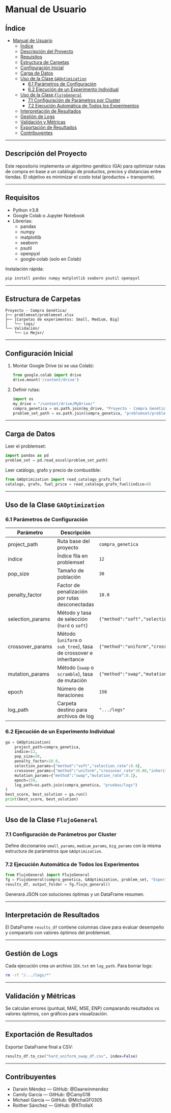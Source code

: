 # Manual de Usuario

## Índice

- [Manual de Usuario](#manual-de-usuario)
  - [Índice](#índice)
  - [Descripción del Proyecto](#descripción-del-proyecto)
  - [Requisitos](#requisitos)
  - [Estructura de Carpetas](#estructura-de-carpetas)
  - [Configuración Inicial](#configuración-inicial)
  - [Carga de Datos](#carga-de-datos)
  - [Uso de la Clase `GAOptimization`](#uso-de-la-clase-gaoptimization)
    - [6.1 Parámetros de Configuración](#61-parámetros-de-configuración)
    - [6.2 Ejecución de un Experimento Individual](#62-ejecución-de-un-experimento-individual)
  - [Uso de la Clase `FlujoGeneral`](#uso-de-la-clase-flujogeneral)
    - [7.1 Configuración de Parámetros por Cluster](#71-configuración-de-parámetros-por-cluster)
    - [7.2 Ejecución Automática de Todos los Experimentos](#72-ejecución-automática-de-todos-los-experimentos)
  - [Interpretación de Resultados](#interpretación-de-resultados)
  - [Gestión de Logs](#gestión-de-logs)
  - [Validación y Métricas](#validación-y-métricas)
  - [Exportación de Resultados](#exportación-de-resultados)
  - [Contribuyentes](#contribuyentes)

---

## Descripción del Proyecto

Este repositorio implementa un algoritmo genético (GA) para optimizar rutas de compra en base a un catálogo de productos, precios y distancias entre tiendas. El objetivo es minimizar el costo total (productos + transporte).

---

## Requisitos

- Python ≥3.8  
- Google Colab o Jupyter Notebook  
- Librerías:
  - pandas  
  - numpy  
  - matplotlib  
  - seaborn  
  - psutil  
  - openpyxl  
  - google‑colab (solo en Colab)  

Instalación rápida:
```bash
pip install pandas numpy matplotlib seaborn psutil openpyxl
```

---

## Estructura de Carpetas

```
Proyecto - Compra Genética/
├── problemset/problemset.xlsx
├── [Carpetas de experimentos: Small, Medium, Big]
│   └── logs/
└── Validación/
    └── Lo Mejor/
```

---

## Configuración Inicial

1. Montar Google Drive (si se usa Colab):
    ```python
    from google.colab import drive
    drive.mount('/content/drive')
    ```
2. Definir rutas:
    ```python
    import os
    my_drive = "/content/drive/MyDrive/"
    compra_genetica = os.path.join(my_drive, "Proyecto - Compra Genética")
    problem_set_path = os.path.join(compra_genetica, "problemset/problemset.xlsx")
    ```

---

## Carga de Datos

Leer el problemset:
```python
import pandas as pd
problem_set = pd.read_excel(problem_set_path)
```

Leer catálogo, grafo y precio de combustible:
```python
from GAOptimization import read_catalogo_grafo_fuel
catalogo, grafo, fuel_price = read_catalogo_grafo_fuel(indice=0)
```

---

## Uso de la Clase `GAOptimization`

### 6.1 Parámetros de Configuración

| Parámetro | Descripción | Ejemplo |
|-----------|-------------|---------|
| project_path | Ruta base del proyecto | `compra_genetica` |
| indice | Índice fila en problemset | `12` |
| pop_size | Tamaño de población | `30` |
| penalty_factor | Factor de penalización por rutas desconectadas | `10.0` |
| selection_params | Método y tasa de selección (`hard` o `soft`) | `{"method":"soft","selection_rate":0.4}` |
| crossover_params | Método (`uniform` o `sub_tree`), tasa de crossover e inheritance | `{"method":"uniform","crossover_rate":0.88,"inheritance_rate":0.5}` |
| mutation_params | Método (`swap` o `scramble`), tasa de mutación | `{"method":"swap","mutation_rate":0.1}` |
| epoch | Número de iteraciones | `150` |
| log_path | Carpeta destino para archivos de log | `".../logs"` |

### 6.2 Ejecución de un Experimento Individual

```python
ga = GAOptimization(
    project_path=compra_genetica,
    indice=12,
    pop_size=30,
    penalty_factor=10.0,
    selection_params={"method":"soft","selection_rate":0.4},
    crossover_params={"method":"uniform","crossover_rate":0.88,"inheritance_rate":0.5},
    mutation_params={"method":"swap","mutation_rate":0.1},
    epoch=150,
    log_path=os.path.join(compra_genetica, "pruebas/logs")
)
best_score, best_solution = ga.run()
print(best_score, best_solution)
```

---

## Uso de la Clase `FlujoGeneral`

### 7.1 Configuración de Parámetros por Cluster

Define diccionarios `small_params`, `medium_params`, `big_params` con la misma estructura de parámetros que `GAOptimization`.

### 7.2 Ejecución Automática de Todos los Experimentos

```python
from FlujoGeneral import FlujoGeneral
fg = FlujoGeneral(compra_genetica, GAOptimization, problem_set, "Experimento", small_params, medium_params, big_params)
results_df, output_folder = fg.flujo_general()
```

Generará JSON con soluciones óptimas y un DataFrame resumen.

---

## Interpretación de Resultados

El DataFrame `results_df` contiene columnas clave para evaluar desempeño y compararlo con valores óptimos del problemset.

---

## Gestión de Logs

Cada ejecución crea un archivo `IDX.txt` en `log_path`. Para borrar logs:
```bash
rm -rf "/.../logs/*"
```

---

## Validación y Métricas

Se calculan errores (puntual, MAE, MSE, ENP) comparando resultados vs valores óptimos, con gráficos para visualización.

---

## Exportación de Resultados

Exportar DataFrame final a CSV:
```python
results_df.to_csv("hard_uniform_swap_df.csv", index=False)
```

---

## Contribuyentes

- Darwin Méndez — GitHub: @Daarwinmendez  
- Camily García — GitHub: @CamyG18  
- Michael García — GitHub: @MichaGF0305  
- Roither Sánchez — GitHub: @XTrollaX

